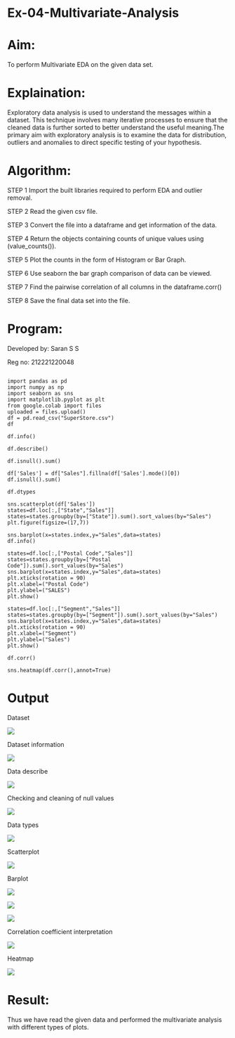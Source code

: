 # Ex-04-Multivariate-Analysis

# Aim:
To perform Multivariate EDA on the given data set.

# Explaination:
Exploratory data analysis is used to understand the messages within a dataset. This technique involves many iterative processes to ensure that the cleaned data is further sorted to better understand the useful meaning.The primary aim with exploratory analysis is to examine the data for distribution, outliers and anomalies to direct specific testing of your hypothesis.

# Algorithm:
STEP 1 Import the built libraries required to perform EDA and outlier removal.

STEP 2 Read the given csv file.

STEP 3 Convert the file into a dataframe and get information of the data.

STEP 4 Return the objects containing counts of unique values using (value_counts()).

STEP 5 Plot the counts in the form of Histogram or Bar Graph.

STEP 6 Use seaborn the bar graph comparison of data can be viewed.

STEP 7 Find the pairwise correlation of all columns in the dataframe.corr()

STEP 8 Save the final data set into the file.

# Program:

Developed by: Saran S S

Reg no: 212221220048
```

import pandas as pd
import numpy as np
import seaborn as sns
import matplotlib.pyplot as plt
from google.colab import files
uploaded = files.upload()
df = pd.read_csv("SuperStore.csv")
df

df.info()

df.describe()

df.isnull().sum()

df['Sales'] = df["Sales"].fillna(df['Sales'].mode()[0])
df.isnull().sum()

df.dtypes

sns.scatterplot(df['Sales'])
states=df.loc[:,["State","Sales"]]
states=states.groupby(by=["State"]).sum().sort_values(by="Sales")
plt.figure(figsize=(17,7))

sns.barplot(x=states.index,y="Sales",data=states)
df.info()

states=df.loc[:,["Postal Code","Sales"]]
states=states.groupby(by=["Postal Code"]).sum().sort_values(by="Sales")
sns.barplot(x=states.index,y="Sales",data=states)
plt.xticks(rotation = 90)
plt.xlabel=("Postal Code")
plt.ylabel=("SALES")
plt.show()

states=df.loc[:,["Segment","Sales"]]
states=states.groupby(by=["Segment"]).sum().sort_values(by="Sales")
sns.barplot(x=states.index,y="Sales",data=states)
plt.xticks(rotation = 90)
plt.xlabel=("Segment")
plt.ylabel=("Sales")
plt.show()

df.corr()

sns.heatmap(df.corr(),annot=True)

```

# Output

Dataset

![](https://github.com/saran7d/Ex-04-Multivariate-Analysis/blob/main/001.jpeg)

Dataset information

![](https://github.com/saran7d/Ex-04-Multivariate-Analysis/blob/main/002.jpeg)

Data describe

![](https://github.com/saran7d/Ex-04-Multivariate-Analysis/blob/main/003.jpeg)

Checking and cleaning of null values

![](https://github.com/saran7d/Ex-04-Multivariate-Analysis/blob/main/004.jpeg)

Data types

![](https://github.com/saran7d/Ex-04-Multivariate-Analysis/blob/main/005.jpeg)

Scatterplot

![](https://github.com/saran7d/Ex-04-Multivariate-Analysis/blob/main/006.jpeg)

Barplot

![](https://github.com/saran7d/Ex-04-Multivariate-Analysis/blob/main/007.jpeg)

![](https://github.com/saran7d/Ex-04-Multivariate-Analysis/blob/main/008.jpeg)

![](https://github.com/saran7d/Ex-04-Multivariate-Analysis/blob/main/009.jpeg)




Correlation coefficient interpretation

![](https://github.com/saran7d/Ex-04-Multivariate-Analysis/blob/main/010.jpeg)



Heatmap

![](https://github.com/saran7d/Ex-04-Multivariate-Analysis/blob/main/011.jpeg)


# Result:
Thus we have read the given data and performed the multivariate analysis with different types of plots.
